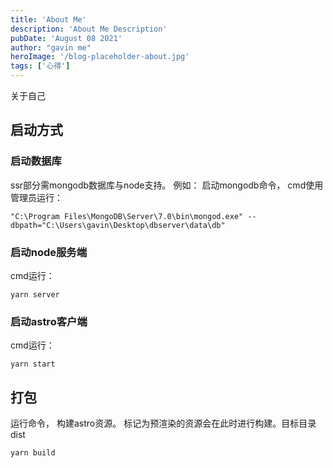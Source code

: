 ```yaml
---
title: 'About Me'
description: 'About Me Description'
pubDate: 'August 08 2021'
author: "gavin me"
heroImage: '/blog-placeholder-about.jpg'
tags: ['心得']
---
```


关于自己

## 启动方式
### 启动数据库
ssr部分需mongodb数据库与node支持。
例如：
启动mongodb命令， cmd使用管理员运行：
```
"C:\Program Files\MongoDB\Server\7.0\bin\mongod.exe" --dbpath="C:\Users\gavin\Desktop\dbserver\data\db"
```
### 启动node服务端
cmd运行：
```
yarn server
```
### 启动astro客户端
cmd运行：
```
yarn start
```

## 打包
运行命令， 构建astro资源。 标记为预渲染的资源会在此时进行构建。目标目录dist
```
yarn build
```

